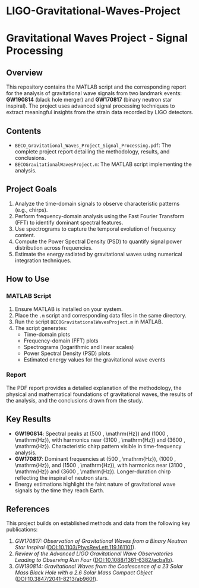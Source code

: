 # LIGO-Gravitational-Waves-Project

# Gravitational Waves Project - Signal Processing

## Overview
This repository contains the MATLAB script and the corresponding report for the analysis of gravitational wave signals from two landmark events: **GW190814** (black hole merger) and **GW170817** (binary neutron star inspiral). The project uses advanced signal processing techniques to extract meaningful insights from the strain data recorded by LIGO detectors.

## Contents
- `BECO_Gravitational_Waves_Project_Signal_Processing.pdf`: The complete project report detailing the methodology, results, and conclusions.
- `BECOGravitationalWavesProject.m`: The MATLAB script implementing the analysis.

## Project Goals
1. Analyze the time-domain signals to observe characteristic patterns (e.g., chirps).
2. Perform frequency-domain analysis using the Fast Fourier Transform (FFT) to identify dominant spectral features.
3. Use spectrograms to capture the temporal evolution of frequency content.
4. Compute the Power Spectral Density (PSD) to quantify signal power distribution across frequencies.
5. Estimate the energy radiated by gravitational waves using numerical integration techniques.

## How to Use
### MATLAB Script
1. Ensure MATLAB is installed on your system.
2. Place the `.m` script and corresponding data files in the same directory.
3. Run the script `BECOGravitationalWavesProject.m` in MATLAB.
4. The script generates:
   - Time-domain plots
   - Frequency-domain (FFT) plots
   - Spectrograms (logarithmic and linear scales)
   - Power Spectral Density (PSD) plots
   - Estimated energy values for the gravitational wave events

### Report
The PDF report provides a detailed explanation of the methodology, the physical and mathematical foundations of gravitational waves, the results of the analysis, and the conclusions drawn from the study.

## Key Results
- **GW190814**: Spectral peaks at \(500 \, \mathrm{Hz}\) and \(1000 \, \mathrm{Hz}\), with harmonics near \(3100 \, \mathrm{Hz}\) and \(3600 \, \mathrm{Hz}\). Characteristic chirp pattern visible in time-frequency analysis.
- **GW170817**: Dominant frequencies at \(500 \, \mathrm{Hz}\), \(1000 \, \mathrm{Hz}\), and \(1500 \, \mathrm{Hz}\), with harmonics near \(3100 \, \mathrm{Hz}\) and \(3600 \, \mathrm{Hz}\). Longer-duration chirp reflecting the inspiral of neutron stars.
- Energy estimations highlight the faint nature of gravitational wave signals by the time they reach Earth.

## References
This project builds on established methods and data from the following key publications:
1. *GW170817: Observation of Gravitational Waves from a Binary Neutron Star Inspiral* ([DOI:10.1103/PhysRevLett.119.161101](https://arxiv.org/abs/1710.05832)).
2. *Review of the Advanced LIGO Gravitational Wave Observatories Leading to Observing Run Four* ([DOI:10.1088/1361-6382/acba1b](https://iopscience.iop.org/article/10.1088/1361-6382/acba1b)).
3. *GW190814: Gravitational Waves from the Coalescence of a 23 Solar Mass Black Hole with a 2.6 Solar Mass Compact Object* ([DOI:10.3847/2041-8213/ab960f](https://iopscience.iop.org/article/10.3847/2041-8213/ab960f)).


